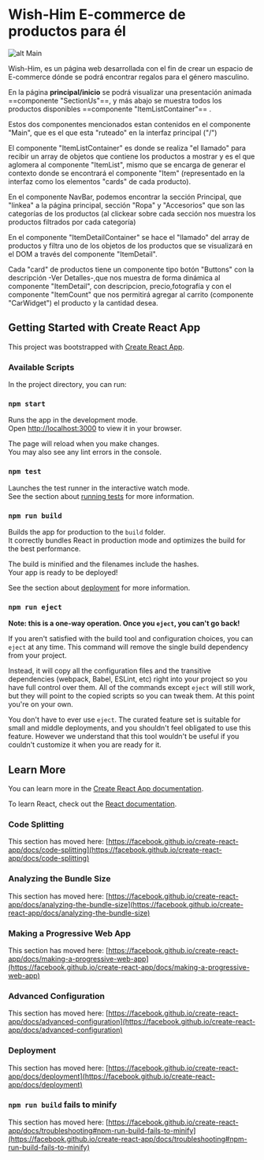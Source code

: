 # Wish-Him E-commerce de productos para él 


![alt Main](https://res.cloudinary.com/ds7jaqjll/image/upload/v1666134278/Wish-Him/presentacion-01_xk9oem.jpg)


Wish-Him, es un página web desarrollada con el fin de crear un espacio de E-commerce dónde 
se podrá encontrar regalos para el género masculino.

En la página **principal/inicio** se podrá visualizar una presentación animada ==componente "SectionUs"==, y más abajo se muestra todos los productos disponibles ==componente "ItemListContainer"== .

Estos dos componentes mencionados estan contenidos en el componente "Main", que es el que esta "ruteado" en la interfaz principal ("/")

El componente "ItemListContainer" es donde se realiza "el llamado" para recibir un array de objetos que contiene los productos a mostrar y es el que aglomera al componente "ItemList", mismo que se encarga de generar el contexto donde se encontrará el componente "Item" (representado en la interfaz como los elementos "cards" de cada producto).

En el componente NavBar, podemos encontrar la sección Principal, que "linkea" a la página principal, sección "Ropa" y "Accesorios" que son las categorías de los productos (al clickear sobre cada sección nos muestra los productos filtrados por cada categoría)

En el componente "ItemDetailContainer" se hace el "llamado" del array de productos y filtra uno de los objetos de los productos que se visualizará en el DOM a través del componente "ItemDetail".


Cada "card" de productos tiene un componente tipo botón "Buttons" con la descripción -Ver Detalles-,que nos muestra de forma dinámica al componente  "ItemDetail", con descripcion, precio,fotografía y con el componente "ItemCount" que nos permitirá agregar al carrito (componente "CarWidget") el producto y la cantidad desea.







## Getting Started with Create React App

This project was bootstrapped with [Create React App](https://github.com/facebook/create-react-app).

### Available Scripts

In the project directory, you can run:

### `npm start`

Runs the app in the development mode.\
Open [http://localhost:3000](http://localhost:3000) to view it in your browser.

The page will reload when you make changes.\
You may also see any lint errors in the console.

### `npm test`

Launches the test runner in the interactive watch mode.\
See the section about [running tests](https://facebook.github.io/create-react-app/docs/running-tests) for more information.

### `npm run build`

Builds the app for production to the `build` folder.\
It correctly bundles React in production mode and optimizes the build for the best performance.

The build is minified and the filenames include the hashes.\
Your app is ready to be deployed!

See the section about [deployment](https://facebook.github.io/create-react-app/docs/deployment) for more information.

### `npm run eject`

**Note: this is a one-way operation. Once you `eject`, you can't go back!**

If you aren't satisfied with the build tool and configuration choices, you can `eject` at any time. This command will remove the single build dependency from your project.

Instead, it will copy all the configuration files and the transitive dependencies (webpack, Babel, ESLint, etc) right into your project so you have full control over them. All of the commands except `eject` will still work, but they will point to the copied scripts so you can tweak them. At this point you're on your own.

You don't have to ever use `eject`. The curated feature set is suitable for small and middle deployments, and you shouldn't feel obligated to use this feature. However we understand that this tool wouldn't be useful if you couldn't customize it when you are ready for it.

## Learn More

You can learn more in the [Create React App documentation](https://facebook.github.io/create-react-app/docs/getting-started).

To learn React, check out the [React documentation](https://reactjs.org/).

### Code Splitting

This section has moved here: [https://facebook.github.io/create-react-app/docs/code-splitting](https://facebook.github.io/create-react-app/docs/code-splitting)

### Analyzing the Bundle Size

This section has moved here: [https://facebook.github.io/create-react-app/docs/analyzing-the-bundle-size](https://facebook.github.io/create-react-app/docs/analyzing-the-bundle-size)

### Making a Progressive Web App

This section has moved here: [https://facebook.github.io/create-react-app/docs/making-a-progressive-web-app](https://facebook.github.io/create-react-app/docs/making-a-progressive-web-app)

### Advanced Configuration

This section has moved here: [https://facebook.github.io/create-react-app/docs/advanced-configuration](https://facebook.github.io/create-react-app/docs/advanced-configuration)

### Deployment

This section has moved here: [https://facebook.github.io/create-react-app/docs/deployment](https://facebook.github.io/create-react-app/docs/deployment)

### `npm run build` fails to minify

This section has moved here: [https://facebook.github.io/create-react-app/docs/troubleshooting#npm-run-build-fails-to-minify](https://facebook.github.io/create-react-app/docs/troubleshooting#npm-run-build-fails-to-minify)
